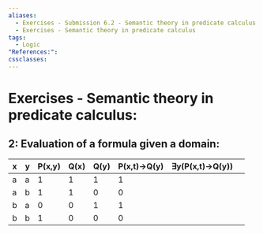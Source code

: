 ```yaml
---
aliases:
  - Exercises - Submission 6.2 - Semantic theory in predicate calculus
  - Exercises - Semantic theory in predicate calculus
tags:
  - Logic
"References:": 
cssclasses:
---
```

# Exercises - Semantic theory in predicate calculus: 

## 2: Evaluation of a formula given a domain: 

| x   | y   | P(x,y) | Q(x) | Q(y) | P(x,t)→Q(y) | ∃y(P(x,t)→Q(y)) |     |
| --- | --- | ------ | ---- | ---- | ----------- | --------------- | --- |
| a   | a   | 1      | 1    | 1    | 1           |                 |     |
| a   | b   | 1      | 1    | 0    | 0           |                 |     |
| b   | a   | 0      | 0    | 1    | 1           |                 |     |
| b   | b   | 1      | 0    | 0    | 0           |                 |     |
